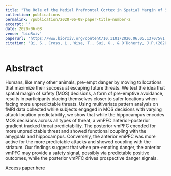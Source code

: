 ```yaml
---
title: "The Role of the Medial Prefrontal Cortex in Spatial Margin of Safety Calculations"
collection: publications
permalink: /publication/2020-06-08-paper-title-number-2
excerpt: ''
date: 2020-06-08
venue: 'bioRxiv'
paperurl: 'https://www.biorxiv.org/content/10.1101/2020.06.05.137075v1'
citation: 'Qi, S., Cross, L., Wise, T., Sui, X., & O’Doherty, J.P.(2020). The Role of the Medial Prefrontal Cortex in Spatial Margin of Safety Calculations. bioRxiv. 2020.06.05.137075; doi: https://doi.org/10.1101/2020.06.05.137075'
---
```

Abstract
=====
Humans, like many other animals, pre-empt danger by moving to locations that maximize their success at escaping future threats. We test the idea that spatial margin of safety (MOS) decisions, a form of pre-emptive avoidance, results in participants placing themselves closer to safer locations when facing more unpredictable threats. Using multivariate pattern analysis on fMRI data collected while subjects engaged in MOS decisions with varying attack location predictability, we show that while the hippocampus encodes MOS decisions across all types of threat, a vmPFC anterior-posterior gradient tracked threat predictability. The posterior vmPFC encoded for more unpredictable threat and showed functional coupling with the amygdala and hippocampus. Conversely, the anterior vmPFC was more active for the more predictable attacks and showed coupling with the striatum. Our findings suggest that when pre-empting danger, the anterior vmPFC may provide a safety signal, possibly via predictable positive outcomes, while the posterior vmPFC drives prospective danger signals.

[Access paper here](https://www.biorxiv.org/content/10.1101/2020.06.05.137075v1)
